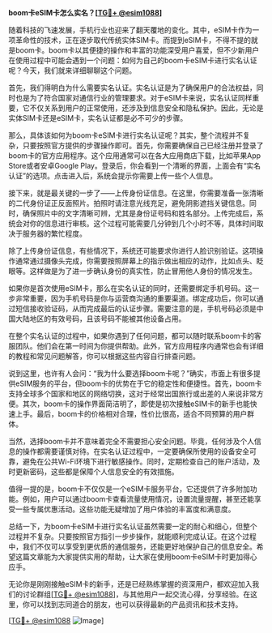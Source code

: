 **boom卡eSIM卡怎么实名？[[TG💪+ @esim1088](https://t.me/s/esim1088)]**

随着科技的飞速发展，手机行业也迎来了翻天覆地的变化。其中，eSIM卡作为一项革命性的技术，正在逐步取代传统实体SIM卡。而提到eSIM卡，不得不提的就是boom卡。boom卡以其便捷的操作和丰富的功能深受用户喜爱，但不少新用户在使用过程中可能会遇到一个问题：如何为自己的boom卡eSIM卡进行实名认证呢？今天，我们就来详细聊聊这个问题。

首先，我们得明白为什么需要实名认证。实名认证是为了确保用户的合法权益，同时也是为了符合国家对通信行业的管理要求。对于eSIM卡来说，实名认证同样重要，它不仅关系到用户的正常使用，还涉及到信息安全和隐私保护。因此，无论是实体SIM卡还是eSIM卡，实名认证都是必不可少的步骤。

那么，具体该如何为boom卡eSIM卡进行实名认证呢？其实，整个流程并不复杂，只要按照官方提供的步骤操作即可。首先，你需要确保自己已经注册并登录了boom卡的官方应用程序。这个应用通常可以在各大应用商店下载，比如苹果App Store或者安卓Google Play。登录后，你会看到一个清晰的界面，上面会有“实名认证”的选项。点击进入后，系统会提示你需要上传一些个人信息。

接下来，就是最关键的一步了——上传身份证信息。在这里，你需要准备一张清晰的二代身份证正反面照片。拍照时请注意光线充足，避免阴影遮挡关键信息。同时，确保照片中的文字清晰可辨，尤其是身份证号码和姓名部分。上传完成后，系统会对你的信息进行审核。这个过程可能需要几分钟到几个小时不等，具体时间取决于服务器的繁忙程度。

除了上传身份证信息，有些情况下，系统还可能要求你进行人脸识别验证。这项操作通常通过摄像头完成，你需要按照屏幕上的指示做出相应的动作，比如点头、眨眼等。这样做是为了进一步确认身份的真实性，防止冒用他人身份的情况发生。

如果你是首次使用eSIM卡，那么在实名认证的同时，还需要绑定手机号码。这一步非常重要，因为手机号码是你与运营商沟通的重要渠道。绑定成功后，你可以通过短信接收验证码，从而完成最后的认证步骤。需要注意的是，手机号码必须是中国大陆地区的有效号码，且该号码不能被其他设备占用。

在整个实名认证的过程中，如果你遇到了任何问题，都可以随时联系boom卡的客服团队。他们会在第一时间为你提供帮助。此外，官方应用程序内通常也会有详细的教程和常见问题解答，你可以根据这些内容自行排查问题。

说到这里，也许有人会问：“我为什么要选择boom卡呢？”确实，市面上有很多提供eSIM服务的平台，但boom卡的优势在于它的稳定性和便捷性。首先，boom卡支持全球多个国家和地区的网络切换，这对于经常出国旅行或出差的人来说非常方便。其次，boom卡的操作界面简洁明了，即使是初次接触eSIM卡的新手也能快速上手。最后，boom卡的价格相对合理，性价比很高，适合不同预算的用户群体。

当然，选择boom卡并不意味着完全不需要担心安全问题。毕竟，任何涉及个人信息的操作都需要谨慎对待。在实名认证过程中，一定要确保所使用的设备安全可靠，避免在公共Wi-Fi环境下进行敏感操作。同时，定期检查自己的账户活动，及时更新密码，这些都是保障个人信息安全的有效措施。

值得一提的是，boom卡不仅仅是一个eSIM卡服务平台，它还提供了许多附加功能。例如，用户可以通过boom卡查看流量使用情况，设置流量提醒，甚至还能享受一些专属优惠活动。这些功能无疑增加了用户体验的丰富度和满意度。

总结一下，为boom卡eSIM卡进行实名认证虽然需要一定的耐心和细心，但整个过程并不复杂。只要按照官方指引一步步操作，就能顺利完成认证。在这个过程中，我们不仅可以享受到更优质的通信服务，还能更好地保护自己的信息安全。希望这篇文章能为大家提供实用的帮助，让大家在使用boom卡eSIM卡时更加得心应手。

无论你是刚刚接触eSIM卡的新手，还是已经熟练掌握的资深用户，都欢迎加入我们的讨论群组[[TG💪+ @esim1088](https://t.me/s/esim1088)]，与其他用户一起交流心得，分享经验。在这里，你可以找到志同道合的朋友，也可以获得最新的产品资讯和技术支持。

[[TG💪+ @esim1088](https://t.me/s/esim1088) ![Image](https://i.postimg.cc/4NQfJmqS/Snipaste-2025-05-13-00-14-12.png)]